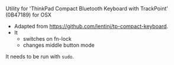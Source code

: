 Utility for 'ThinkPad Compact Bluetooth Keyboard with TrackPoint' (0B47189) for OSX

- Adapted from https://github.com/lentinj/tp-compact-keyboard.
- It
  - switches on fn-lock
  - changes middle button mode

It needs to be run with `sudo`.
